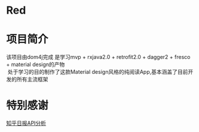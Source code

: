 # Red
# 项目简介

  该项目由dom4j完成 是学习mvp + rxjava2.0 + retrofit2.0 + dagger2 + fresco + material design的产物<br>
  处于学习的目的制作了这款Material design风格的纯阅读App,基本涵盖了目前开发的所有主流框架
# 特别感谢<br>
 [知乎日报API分析](https://github.com/izzyleung/ZhihuDailyPurify/wiki/%E7%9F%A5%E4%B9%8E%E6%97%A5%E6%8A%A5-API-%E5%88%86%E6%9E%90)  
 
  
